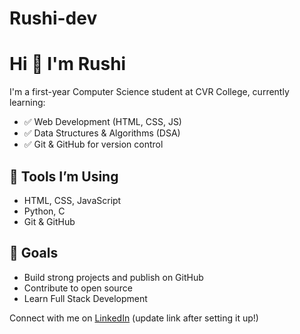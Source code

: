 # Rushi-dev
# Hi 👋 I'm Rushi

I'm a first-year Computer Science student at CVR College, currently learning:
- ✅ Web Development (HTML, CSS, JS)
- ✅ Data Structures & Algorithms (DSA)
- ✅ Git & GitHub for version control

## 🔧 Tools I’m Using
- HTML, CSS, JavaScript
- Python, C
- Git & GitHub

## 🚀 Goals
- Build strong projects and publish on GitHub
- Contribute to open source
- Learn Full Stack Development

Connect with me on [LinkedIn](https://linkedin.com) (update link after setting it up!)

